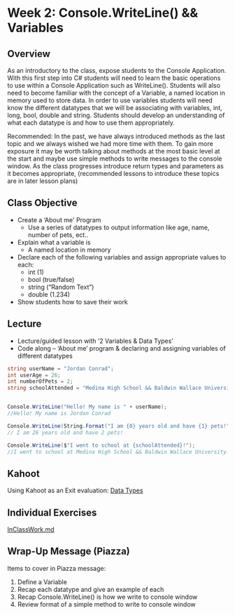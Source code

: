 # Week 2: Console.WriteLine() && Variables

## Overview

As an introductory to the class, expose students to the Console Application. With this first step into C# students will need to learn the basic operations to use within a Console Application such as WriteLine(). 
Students will also need to become familiar with the concept of a Variable, a named location in memory used to store data. In order to use variables students will need know the different datatypes that we will be associating with variables, int, long, bool, double and string. Students should develop an understanding of what each datatype is and how to use them appropriately. 

Recommended: In the past, we have always introduced methods as the last topic and we always wished we had more time with them. To gain more exposure it may be worth talking about methods at the most basic level at the start and maybe use simple methods to write messages to the console window. As the class progresses introduce return types and parameters as it becomes appropriate, (recommended lessons to introduce these topics are in later lesson plans)


## Class Objective

* Create a ‘About me' Program
    - Use a series of datatypes to output information like age, name, number of pets, ect..
* Explain what a variable is
    - A named location in memory
* Declare each of the following variables and assign appropriate values to each:
    - int (1)
    - bool (true/false)
    - string (“Random Text”)
    - double (1.234)
* Show students how to save their work

## Lecture
* Lecture/guided lesson with ‘2 Variables & Data Types’
* Code along – ‘About me’ program & declaring and assigning variables of different datatypes

```CS
string userName = "Jordan Conrad";
int userAge = 26;
int numberOfPets = 2;
string schoolAttended = "Medina High School && Baldwin Wallace University!";


Console.WriteLine("Hello! My name is " + userName);
//Hello! My name is Jordan Conrad

Console.WriteLine(String.Format("I am {0} years old and have {1} pets!", userAge, numberOfPets));
// I am 26 years old and have 2 pets!

Console.WriteLine($"I went to school at {schoolAttended}!");
//I went to school at Medina High School && Baldwin Wallace University!

```

## Kahoot
Using Kahoot as an Exit evaluation: [Data Types](https://create.kahoot.it/#quiz/1f90d1ad-60b6-4536-a9fd-1987dda96f62)


## Individual Exercises
[InClassWork.md](InClassWork.md)


## Wrap-Up Message (Piazza)
Items to cover in Piazza message:
1.	Define a Variable
2.	Recap each datatype and give an example of each
3.	Recap Console.WriteLine() is how we write to console window
4.	Review format of a simple method to write to console window
